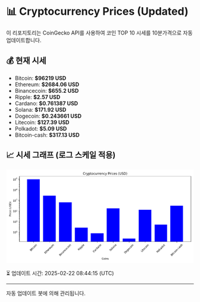 
# 📊 Cryptocurrency Prices (Updated)

이 리포지토리는 CoinGecko API를 사용하여 코인 TOP 10 시세를 10분가격으로 자동 업데이트합니다.

## 💰 현재 시세
- Bitcoin: **$96219 USD**
- Ethereum: **$2684.06 USD**
- Binancecoin: **$655.2 USD**
- Ripple: **$2.57 USD**
- Cardano: **$0.761387 USD**
- Solana: **$171.92 USD**
- Dogecoin: **$0.243661 USD**
- Litecoin: **$127.39 USD**
- Polkadot: **$5.09 USD**
- Bitcoin-cash: **$317.13 USD**

## 📈 시세 그래프 (로그 스케일 적용)
![Crypto Prices](crypto_prices.png)

⏳ 업데이트 시간: 2025-02-22 08:44:15 (UTC)

---
자동 업데이트 봇에 의해 관리됩니다.
